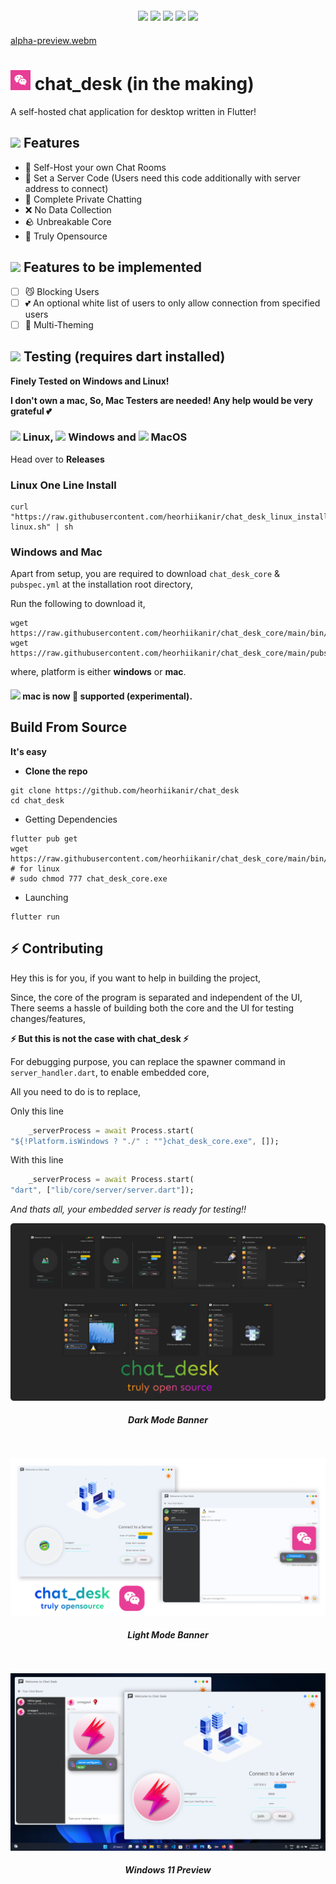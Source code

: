
<div align="center" style="margin: 20px;">
    <a href="https://codeclimate.com/github/heorhiikanir/chat_desk/maintainability"><img src="https://api.codeclimate.com/v1/badges/22ee0cd01d57542e4f45/maintainability" /></a>
    <a href="https://github.com/heorhiikanir/chat_desk/actions"><img src="https://github.com/heorhiikanir/chat_desk/actions/workflows/build-for-desktop.yml/badge.svg" /></a>
    <img src="https://img.shields.io/github/downloads/heorhiikanir/chat_desk/total?style=social" />
    <img src="https://img.shields.io/github/v/release/heorhiikanir/chat_desk" />
    <img src="https://img.shields.io/github/license/heorhiikanir/chat_desk" />
</div>

[alpha-preview.webm](https://user-images.githubusercontent.com/73544069/222953852-a379b891-a3f8-4cb9-bb55-848041664768.webm)

# ![](app-icon/app_icon_32.png) chat_desk (in the making)
A self-hosted chat application for desktop written in Flutter!

## ![](https://img.icons8.com/external-basicons-color-danil-polshin/32/null/external-space-space-basicons-color-danil-polshin-13.png) Features
- 🚀 Self-Host your own Chat Rooms
- 🔐 Set a Server Code (Users need this code additionally with server address to connect)
- 💙 Complete Private Chatting
- ❌ No Data Collection
- 🪨 Unbreakable Core
- 🎉 Truly Opensource

## ![](https://img.icons8.com/color-glass/32/null/lab-items.png) Features to be implemented
- [ ] 😼 Blocking Users   
- [ ] 💕 An optional white list of users to only allow connection from specified users
- [ ] 🎽 Multi-Theming 

## ![](https://img.icons8.com/external-itim2101-flat-itim2101/32/null/external-test-online-education-itim2101-flat-itim2101.png) Testing (requires dart installed)
**Finely Tested on Windows and Linux!**

**I don't own a mac, So, Mac Testers are needed! Any help would be very grateful 💕**

### ![](https://img.icons8.com/color/32/null/linux--v1.png) Linux, ![](https://img.icons8.com/fluency/32/null/windows-10.png) Windows and ![](https://img.icons8.com/color/32/null/mac-logo.png) MacOS
Head over to **Releases**

### Linux One Line Install

```shell
curl "https://raw.githubusercontent.com/heorhiikanir/chat_desk_linux_install_script/main/script/install-linux.sh" | sh
```

### Windows and Mac
Apart from setup, you are required to download `chat_desk_core` & `pubspec.yml` at the installation root directory,

Run the following to download it,
```shell
wget https://raw.githubusercontent.com/heorhiikanir/chat_desk_core/main/bin/<platform>/chat_desk_core.exe
wget https://raw.githubusercontent.com/heorhiikanir/chat_desk_core/main/pubspec.yml
```

where, platform is either **windows** or **mac**. 

#### ![](https://img.icons8.com/color/24/null/mac-logo.png) mac is now 🎉 supported (experimental).


##  Build From Source

**It's easy**

- **Clone the repo**
```shell
git clone https://github.com/heorhiikanir/chat_desk
cd chat_desk
```

- Getting Dependencies
```shell
flutter pub get
wget https://raw.githubusercontent.com/heorhiikanir/chat_desk_core/main/bin/<platform>/chat_desk_core.exe
# for linux
# sudo chmod 777 chat_desk_core.exe
```

- Launching
```shell
flutter run 
```

## ⚡ Contributing

Hey this is for you, if you want to help in building the project,

Since, the core of the program is separated and independent of the UI,
There seems a hassle of building both the core and the UI for testing changes/features,

**⚡ But this is not the case with chat_desk ⚡**

For debugging purpose, you can replace the spawner command in `server_handler.dart`,
to enable embedded core,

All you need to do is to replace,

Only this line
```dart
    _serverProcess = await Process.start(
"${!Platform.isWindows ? "./" : ""}chat_desk_core.exe", []);
```

With this line
```dart
    _serverProcess = await Process.start(
"dart", ["lib/core/server/server.dart"]);
```

_And thats all, your embedded server is ready for testing!!_


<div align="center">
    <img src="images/preview.png">
    <h4 style="font-style: italic;">Dark Mode Banner</h4>
    <br>
    <br>
    <img src="images/github-banner.png">
    <h4 style="font-style: italic;">Light Mode Banner</h4>
    <br>
    <br>
    <img src="images/preview-windows.png">
    <h4 style="font-style: italic;">Windows 11 Preview</h4>
</div>